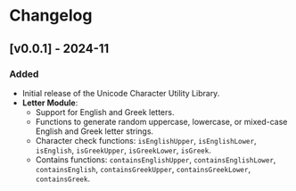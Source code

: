 # Changelog

## [v0.0.1] - 2024-11

### Added
- Initial release of the Unicode Character Utility Library.
- **Letter Module**:
    - Support for English and Greek letters.
    - Functions to generate random uppercase, lowercase, or mixed-case English and Greek letter strings.
    - Character check functions: `isEnglishUpper`, `isEnglishLower`, `isEnglish`, `isGreekUpper`, `isGreekLower`, `isGreek`.
    - Contains functions: `containsEnglishUpper`, `containsEnglishLower`, `containsEnglish`, `containsGreekUpper`, `containsGreekLower`, `containsGreek`.

